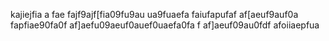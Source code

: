 kajiejfia a
fae fajf9ajf\[fia09fu9au
ua9fuaefa
faiufapufaf
af[aeuf9auf0a
fapfiae90fa0f
af]aefu09aeuf0auef0uaefa0fa
f
af]aeuf09au0fdf
afoiiaepfua
